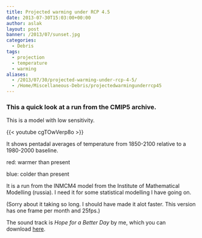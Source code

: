 ```yaml
---
title: Projected warming under RCP 4.5
date: 2013-07-30T15:03:00+00:00
author: aslak
layout: post
banner: /2013/07/sunset.jpg
categories:
  - Debris
tags:
  - projection
  - temperature
  - warming
aliases:
  - /2013/07/30/projected-warming-under-rcp-4-5/
  - /Home/Miscellaneous-Debris/projectedwarmingunderrcp45
---
```


### This a quick look at a run from the CMIP5 archive.

This is a model with low sensitivity.

{{< youtube cgTOwVerp8o >}}
  
It shows pentadal averages of temperature from 1850-2100 relative to a 1980-2000 baseline.
  
red: warmer than present
  
blue: colder than present
  
It is a run from the INMCM4 model from the Institute of Mathematical Modelling (russia). I need it for some statistical modelling I have going on.
  

(Sorry about it taking so long. I should have made it alot faster. This version has one frame per month and 25fps.)
  
The sound track is _Hope for a Better Day_ by me, which you can download [here](http://www.glaciology.net/music).
